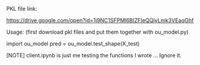 PKL file link:

https://drive.google.com/open?id=1j9NC1SFPMl6BIZFIeQQjyLmk3VEaqGhf

Usage: (first download pkl files and put them together with ou_model.py)

import ou_model
pred = ou_model.test_shape(X_test)

[NOTE] client.ipynb is just me testing the functions I wrote ... Ignore it.
